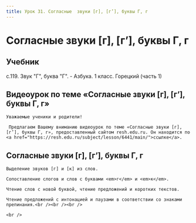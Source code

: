 ```yaml
---
title: Урок 31. Согласные  звуки [г], [г’], буквы Г, г 
---
```


# Согласные  звуки [г], [г’], буквы Г, г 

## Учебник

с.119. Звук "Г", буква "Г". - Азбука. 1 класс. Горецкий (часть 1)

## Видеоурок по теме «Согласные звуки [г], [г’], буквы Г, г»

<p>
	Уважаемые ученики и родители!  
</p>
<p>
	 Предлагаем Вашему вниманию видеоурок по теме «Согласные звуки [г], [г’], буквы Г, г», предоставленный сайтом resh.edu.ru. Он находится по <a href="https://resh.edu.ru/subject/lesson/6441/main/">ссылке</a>.
</p>

## Согласные звуки [г], [г’], буквы Г, г

<p>
	Выделение звуков [г] и [к] из слов. 
</p>
<p>
	Сопоставление слогов и слов с буквами <em>г</em> и <em>к</em>. 
</p>
<p>
	Чтение слов с новой буквой, чтение предложений и коротких текстов. 
</p>
<p>
	Чтение предложений с интонацией и паузами в соответствии со знаками препинания.<br /><br /><br /> 
</p>
<div>
	<br />
</div>